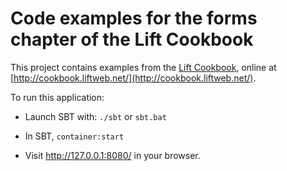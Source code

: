 Code examples for the forms chapter of the Lift Cookbook
================================================

This project contains examples from the [Lift Cookbook](http://shop.oreilly.com/product/0636920029151.do), online at [http://cookbook.liftweb.net/](http://cookbook.liftweb.net/).

To run this application:

* Launch SBT with: `./sbt` or `sbt.bat`

* In SBT, `container:start`

* Visit http://127.0.0.1:8080/ in your browser.




